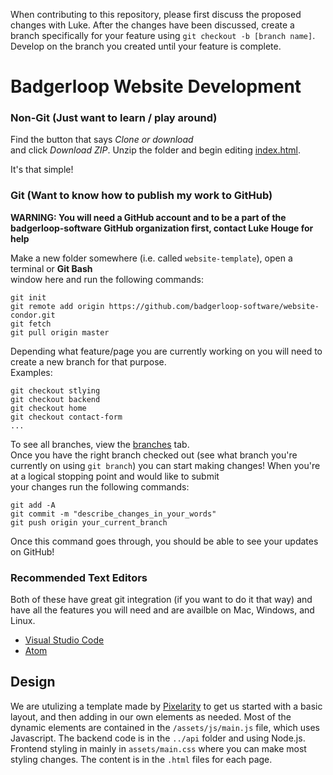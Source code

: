When contributing to this repository, please first discuss the proposed changes with Luke. After the changes have been discussed, create a branch specifically for your feature using `git checkout -b [branch name]`.
Develop on the branch you created until your feature is complete.

# Badgerloop Website Development

### Non-Git (Just want to learn / play around)

Find the button that says _Clone or download_  
and click _Download ZIP_. Unzip the folder and begin editing [index.html](index.html).

It's that simple!

### Git (Want to know how to publish my work to GitHub)

**WARNING: You will need a GitHub account and to be a part of the  
badgerloop-software GitHub organization first, contact Luke Houge
for help**

Make a new folder somewhere (i.e. called `website-template`), open a terminal or **Git Bash**  
window here and run the following commands:

```
git init
git remote add origin https://github.com/badgerloop-software/website-condor.git
git fetch
git pull origin master
```

Depending what feature/page you are currently working on you will need to create a new branch for that purpose.  
Examples:

```
git checkout stlying
git checkout backend
git checkout home
git checkout contact-form
...
```

To see all branches, view the [branches](https://github.com/badgerloop-software/website-condor/branches) tab.  
Once you have the right branch checked out (see what branch you're  
currently on using `git branch`) you can start making changes!
When you're at a logical stopping point and would like to submit  
your changes run the following commands:

```
git add -A
git commit -m "describe_changes_in_your_words"
git push origin your_current_branch
```

Once this command goes through, you should be able to see your updates on GitHub!

### Recommended Text Editors

Both of these have great git integration (if you want to do it that way) and have all the features you will need and are availble on Mac, Windows, and Linux.

- [Visual Studio Code](https://code.visualstudio.com/)
- [Atom](https://atom.io/)

## Design

We are utulizing a template made by [Pixelarity](pixelarity.com) to get us started with a basic layout, and then adding in our own elements as needed. Most of the dynamic elements are contained in the `/assets/js/main.js` file, which uses Javascript. The backend code is in the `../api` folder and using Node.js. Frontend styling in mainly in `assets/main.css` where you can make most styling changes. The content is in the `.html` files for each page.
